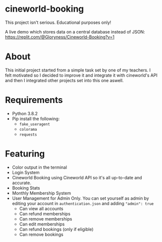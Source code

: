 # cineworld-booking
This project isn't serious. Educational purposes only!

A live demo which stores data on a central database instead of JSON: https://replit.com/@Gloryness/Cineworld-Booking?v=1

# About
This initial project started from a simple task set by one of my teachers.
I felt motivated so I decided to improve it and integrate it with cineworld's API and then I integrated other projects set into this one aswell.

# Requirements
- Python 3.8.2
- Pip install the following:
    - `fake_useragent`
    - `colorama`
    - `requests`

# Featuring
- Color output in the terminal
- Login System
- Cineworld Booking using Cineworld API so it's all up-to-date and accurate.
- Booking Stats
- Monthly Membership System
- User Management for Admin Only. You can set yourself as admin by editing your account in `authentication.json` and adding `"admin": true`
    - Can view all accounts
    - Can refund memberships
    - Can remove memberships
    - Can edit memberships
    - Can refund bookings (only if eligible)
    - Can remove bookings
